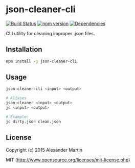 # json-cleaner-cli

[![Build Status](https://api.travis-ci.org/suitupalex/json-cleaner-cli.svg)](https://travis-ci.org/suitupalex/json-cleaner-cli)
[![npm version](https://badge.fury.io/js/json-cleaner-cli.svg)](https://badge.fury.io/js/json-cleaner-cli)
[![Dependencies](https://david-dm.org/suitupalex/json-cleaner-cli.svg)](https://david-dm.org/suitupalex/json-cleaer-cli)

CLI utility for cleaning improper .json files.

## Installation

```bash
npm install -g json-cleaner-cli
```

## Usage

```bash
json-cleaner-cli <input> <output>

# Aliases
json-cleaner <input> <output>
jc <input> <output>

# Example:
jc dirty.json clean.json
```

## License

Copyright (c) 2015 Alexander Martin

MIT (http://www.opensource.org/licenses/mit-license.php)
